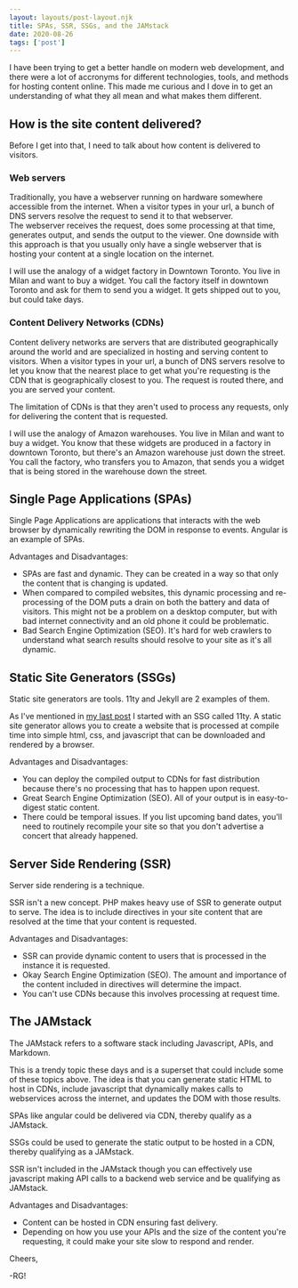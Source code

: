 ```yaml
---
layout: layouts/post-layout.njk 
title: SPAs, SSR, SSGs, and the JAMstack
date: 2020-08-26
tags: ['post']
---
```

I have been trying to get a better handle on modern web development, and there were a lot of accronyms for different technologies, tools, and methods for hosting content online.  This made me curious and I dove in to get <!-- Excerpt Start -->an understanding of what they all mean and what makes them different. <!-- Excerpt End -->

## How is the site content delivered?
Before I get into that, I need to talk about how content is delivered to visitors.

### Web servers
Traditionally, you have a webserver running on hardware somewhere accessible from the internet.  When a visitor types in your url, a bunch of DNS servers resolve the request to send it to that webserver.  
The webserver receives the request, does some processing at that time, generates output, and sends the output to the viewer.
One downside with this approach is that you usually only have a single webserver that is hosting your content at a single location on the internet.

I will use the analogy of a widget factory in Downtown Toronto.  You live in Milan and want to buy a widget. You call the factory itself in downtown Toronto and ask for them to send you a widget.  It gets shipped out to you, but could take days.

### Content Delivery Networks (CDNs)
Content delivery networks are servers that are distributed geographically around the world and are specialized in hosting and serving content to visitors.
When a visitor types in your url, a bunch of DNS servers resolve to let you know that the nearest place to get what you're requesting is the CDN that is geographically closest to you.  The request is routed there, and you are served your content.

The limitation of CDNs is that they aren't used to process any requests, only for delivering the content that is requested.

I will use the analogy of Amazon warehouses.  You live in Milan and want to buy a widget.  You know that these widgets are produced in a factory in downtown Toronto, but there's an Amazon warehouse just down the street.  You call the factory, who transfers you to Amazon, that sends you a widget that is being stored in the warehouse down the street.


## Single Page Applications (SPAs)
Single Page Applications are applications that interacts with the web browser by dynamically rewriting the DOM in response to events.
Angular is an example of SPAs.

Advantages and Disadvantages:
- <i class="fas fa-check"></i> SPAs are fast and dynamic.  They can be created in a way so that only the content that is changing is updated.
- <i class="fas fa-times"></i> When compared to compiled websites, this dynamic processing and re-processing of the DOM puts a drain on both the battery and data of visitors.  This might not be a problem on a desktop computer, but with bad internet connectivity and an old phone it could be problematic.
- <i class="fas fa-times"></i> Bad Search Engine Optimization (SEO).  It's hard for web crawlers to understand what search results should resolve to your site as it's all dynamic.


## Static Site Generators (SSGs)
Static site generators are tools.
11ty and Jekyll are 2 examples of them.

As I've mentioned in [my last post](./thoughts-about-ssgs/) I started with an SSG called 11ty.
A static site generator allows you to create a website that is processed at compile time into simple html, css, and javascript that can be downloaded and rendered by a browser.

Advantages and Disadvantages:
- <i class="fas fa-check"></i> You can deploy the compiled output to CDNs for fast distribution because there's no processing that has to happen upon request.
- <i class="fas fa-check"></i> Great Search Engine Optimization (SEO).  All of your output is in easy-to-digest static content.
- <i class="fas fa-times"></i> There could be temporal issues.  If you list upcoming band dates, you'll need to routinely recompile your site so that you don't advertise a concert that already happened.


## Server Side Rendering (SSR)
Server side rendering is a technique.

SSR isn't a new concept.  PHP makes heavy use of SSR to generate output to serve.  The idea is to include directives in your site content that are resolved at the time that your content is requested.

Advantages and Disadvantages:
- <i class="fas fa-check"></i> SSR can provide dynamic content to users that is processed in the instance it is requested.
- <i class="fas fa-minus"></i> Okay Search Engine Optimization (SEO).  The amount and importance of the content included in directives will determine the impact.
- <i class="fas fa-times"></i> You can't use CDNs because this involves processing at request time.


## The JAMstack
The JAMstack refers to a software stack including Javascript, APIs, and Markdown.

This is a trendy topic these days and is a superset that could include some of these topics above.  The idea is that you can generate static HTML to host in CDNs, include javascript that dynamically makes calls to webservices across the internet, and updates the DOM with those results.

SPAs like angular could be delivered via CDN, thereby qualify as a JAMstack.

SSGs could be used to generate the static output to be hosted in a CDN, thereby qualifying as a JAMstack.

SSR isn't included in the JAMstack though you can effectively use javascript making API calls to a backend web service and be qualifying as JAMstack.

Advantages and Disadvantages:
- <i class="fas fa-check"></i> Content can be hosted in CDN ensuring fast delivery.
- <i class="fas fa-times"></i> Depending on how you use your APIs and the size of the content you're requesting, it could make your site slow to respond and render.

Cheers,

-RG!